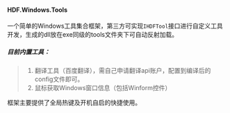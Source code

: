 #### HDF.Windows.Tools

一个简单的Windows工具集合框架，第三方可实现`IHDFTool`接口进行自定义工具开发，生成的dll放在exe同级的tools文件夹下可自动反射加载。

##### 目前内置工具：
> 1. 翻译工具（百度翻译），需自己申请翻译api账户，配置到编译后的config文件即可。  
> 2. 鼠标获取Windows窗口信息（包括Winform控件）

框架主要提供了全局热键及开机自启的快捷使用。